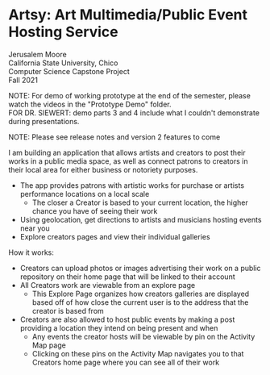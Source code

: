 # Artsy: Art Multimedia/Public Event Hosting Service

Jerusalem Moore  
California State University, Chico  
Computer Science Capstone Project  
Fall 2021  

NOTE: For demo of working prototype at the end of the semester, please watch the videos in the "Prototype Demo" folder.  
FOR DR. SIEWERT: demo parts 3 and 4 include what I couldn't demonstrate during presentations.  

NOTE: Please see release notes and version 2 features to come  

I am building an application that allows artists and creators to post their works in a public media space, as well as connect patrons 
to creators in their local area for either business or notoriety purposes.
  - The app provides patrons with artistic works for purchase or artists performance locations on a local scale
    - The closer a Creator is based to your current location, the higher chance you have of seeing their work
  - Using geolocation, get directions to artists and musicians hosting events near you
  - Explore creators pages and view their individual galleries
  
How it works:  
* Creators can upload photos or images advertising their work on a public repository on their home page that will be linked to their account  
* All Creators work are viewable from an explore page  
  * This Explore Page organizes how creators galleries are displayed based off of how close the current user is to the address that the creator is based from  
* Creators are also allowed to host public events by making a post providing a location they intend on being present and when  
  * Any events the creator hosts will be viewable by pin on the Activity Map page  
  * Clicking on these pins on the Activity Map navigates you to that Creators home page where you can see all of their work  
    
    
